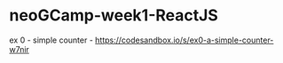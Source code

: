 # neoGCamp-week1-ReactJS

ex 0 - simple counter - https://codesandbox.io/s/ex0-a-simple-counter-w7nir
